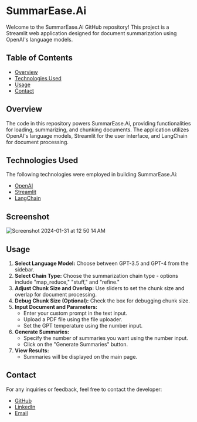 # SummarEase.Ai

Welcome to the SummarEase.Ai GitHub repository! This project is a Streamlit web application designed for document summarization using OpenAI's language models.

## Table of Contents
- [Overview](#overview)
- [Technologies Used](#technologies-used)
- [Usage](#usage)
- [Contact](#contact)

## Overview
The code in this repository powers SummarEase.Ai, providing functionalities for loading, summarizing, and chunking documents. The application utilizes OpenAI's language models, Streamlit for the user interface, and LangChain for document processing.

## Technologies Used
The following technologies were employed in building SummarEase.Ai:
- [OpenAI](https://openai.com/)
- [Streamlit](https://streamlit.io/)
- [LangChain](https://github.com/Langchain/langchain-community)

## Screenshot
![Screenshot 2024-01-31 at 12 50 14 AM](https://github.com/Akshat2634/SummarEase.Ai/assets/72593375/858d1fe9-730e-4615-bd07-3a9594853f68)

## Usage
1. **Select Language Model:** Choose between GPT-3.5 and GPT-4 from the sidebar.
2. **Select Chain Type:** Choose the summarization chain type - options include "map_reduce," "stuff," and "refine."
3. **Adjust Chunk Size and Overlap:** Use sliders to set the chunk size and overlap for document processing.
4. **Debug Chunk Size (Optional):** Check the box for debugging chunk size.
5. **Input Document and Parameters:**
   - Enter your custom prompt in the text input.
   - Upload a PDF file using the file uploader.
   - Set the GPT temperature using the number input.
6. **Generate Summaries:**
   - Specify the number of summaries you want using the number input.
   - Click on the "Generate Summaries" button.
7. **View Results:**
   - Summaries will be displayed on the main page.

## Contact
For any inquiries or feedback, feel free to contact the developer:
- [GitHub](https://github.com/Akshat2634)
- [LinkedIn](https://www.linkedin.com/in/akshat2634/)
- [Email](mailto:akshatsahu1@gmail.com)



